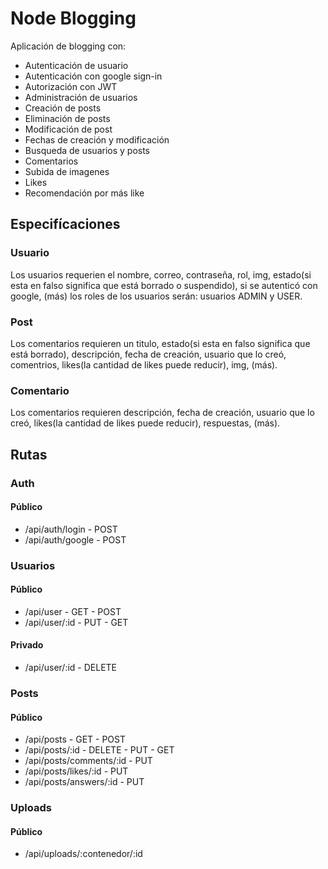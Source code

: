 # Node Blogging

Aplicación de blogging con:
- Autenticación de usuario
- Autenticación con google sign-in
- Autorización con JWT
- Administración de usuarios
- Creación de posts
- Eliminación de posts
- Modificación de post
- Fechas de creación y modificación
- Busqueda de usuarios y posts 
- Comentarios
- Subida de imagenes
- Likes
- Recomendación por más like

## Especifícaciones

### Usuario
Los usuarios requerien el nombre, correo, contraseña, rol, img, estado(si esta en falso significa que está borrado o suspendido), si se autenticó con google, (más) los roles de los usuarios serán: usuarios ADMIN y USER.

### Post
Los comentarios requieren un titulo, estado(si esta en falso significa que está borrado), descripción, fecha de creación, usuario que lo creó, comentrios, likes(la cantidad de likes puede reducir), img, (más).

### Comentario 
Los comentarios requieren descripción, fecha de creación, usuario que lo creó, likes(la cantidad de likes puede reducir), respuestas, (más).

## Rutas

### Auth
#### Público
- /api/auth/login - POST
- /api/auth/google - POST

### Usuarios 
#### Público
- /api/user - GET - POST 
- /api/user/:id - PUT - GET
#### Privado
- /api/user/:id - DELETE

### Posts 
#### Público
- /api/posts - GET - POST 
- /api/posts/:id - DELETE - PUT - GET
- /api/posts/comments/:id - PUT
- /api/posts/likes/:id - PUT
- /api/posts/answers/:id - PUT

### Uploads
#### Público 
- /api/uploads/:contenedor/:id <!-- Contenedor = users o posts -->